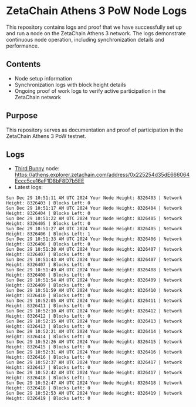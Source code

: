 # ZetaChain Athens 3 PoW Node Logs
This repository contains logs and proof that we have successfully set up and run a node on the ZetaChain Athens 3 network. The logs demonstrate continuous node operation, including synchronization details and performance.

## Contents
- Node setup information
- Synchronization logs with block height details
- Ongoing proof of work logs to verify active participation in the ZetaChain network

## Purpose
This repository serves as documentation and proof of participation in the ZetaChain Athens 3 PoW testnet.

## Logs

- [Third Bunny](https://thirdbunny.xyz/) node: https://athens.explorer.zetachain.com/address/0x225254d35dE666064Eccc5ce16eF1D8bF8D7b5EE
- Latest logs:
```
Sun Dec 29 10:51:11 AM UTC 2024 Your Node Height: 8326403 | Network Height: 8326403 | Blocks Left: 0
Sun Dec 29 10:51:17 AM UTC 2024 Your Node Height: 8326404 | Network Height: 8326404 | Blocks Left: 0
Sun Dec 29 10:51:22 AM UTC 2024 Your Node Height: 8326405 | Network Height: 8326405 | Blocks Left: 0
Sun Dec 29 10:51:27 AM UTC 2024 Your Node Height: 8326405 | Network Height: 8326406 | Blocks Left: 1
Sun Dec 29 10:51:33 AM UTC 2024 Your Node Height: 8326406 | Network Height: 8326406 | Blocks Left: 0
Sun Dec 29 10:51:38 AM UTC 2024 Your Node Height: 8326407 | Network Height: 8326407 | Blocks Left: 0
Sun Dec 29 10:51:43 AM UTC 2024 Your Node Height: 8326407 | Network Height: 8326407 | Blocks Left: 0
Sun Dec 29 10:51:49 AM UTC 2024 Your Node Height: 8326408 | Network Height: 8326408 | Blocks Left: 0
Sun Dec 29 10:51:54 AM UTC 2024 Your Node Height: 8326409 | Network Height: 8326409 | Blocks Left: 0
Sun Dec 29 10:51:59 AM UTC 2024 Your Node Height: 8326410 | Network Height: 8326410 | Blocks Left: 0
Sun Dec 29 10:52:05 AM UTC 2024 Your Node Height: 8326411 | Network Height: 8326411 | Blocks Left: 0
Sun Dec 29 10:52:10 AM UTC 2024 Your Node Height: 8326412 | Network Height: 8326412 | Blocks Left: 0
Sun Dec 29 10:52:15 AM UTC 2024 Your Node Height: 8326413 | Network Height: 8326413 | Blocks Left: 0
Sun Dec 29 10:52:21 AM UTC 2024 Your Node Height: 8326414 | Network Height: 8326414 | Blocks Left: 0
Sun Dec 29 10:52:26 AM UTC 2024 Your Node Height: 8326415 | Network Height: 8326415 | Blocks Left: 0
Sun Dec 29 10:52:31 AM UTC 2024 Your Node Height: 8326416 | Network Height: 8326416 | Blocks Left: 0
Sun Dec 29 10:52:37 AM UTC 2024 Your Node Height: 8326417 | Network Height: 8326417 | Blocks Left: 0
Sun Dec 29 10:52:42 AM UTC 2024 Your Node Height: 8326417 | Network Height: 8326418 | Blocks Left: 1
Sun Dec 29 10:52:47 AM UTC 2024 Your Node Height: 8326418 | Network Height: 8326418 | Blocks Left: 0
Sun Dec 29 10:52:53 AM UTC 2024 Your Node Height: 8326419 | Network Height: 8326419 | Blocks Left: 0
```
